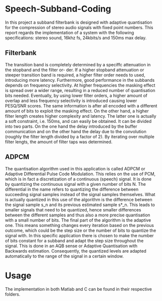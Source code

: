 # Speech-Subband-Coding
In this project a subband filterbank is designed with adaptive quantisation for the compression of stereo
audio signals with fixed point numbers. This report regards the implementation of a system with the
following specifications: stereo sound, 16khz fs, 24kbits/s and 150ms max delay.

## Filterbank
The transition band is completely determined by a speciffc attenuation in the stopband and the filter or-
der. If a higher stopband attenuation or steeper transition band is required, a higher filter order needs to
used, introducing more latency. Furthermore, good performance in the subbands depends on frequency
selectivity. At higher frequencies the masking effect is spread over a wider range, resulting in a reduced
number of quantisation bits needed. Eventually, by using lower filter orders, a higher amount of overlap
and less frequency selectivity is introduced causing lower PESQ/SNR scores. The same information is
after all encoded with a different amount of bits to exploit the masking effect. On the other hand, a
higher filter length creates higher complexity and latency. The latter one is actually a soft constraint,
i.e. 150ms, and can easily be obtained. It can be divided into two parts. On the one hand the delay
introduced by the buffer communication and on the other hand the delay due to the convolution (roughly
the filter length divided by a factor of 2). By iterating over multiple filter lengts, the amount of filter taps 
was determined.

## ADPCM
The quantisation algorithm used in this application is called ADPCM or Adaptive Differential Pulse
Code Modulation. This relies on the use of PCM, which is in fact a discretization of a continuous
(speech) signal. It is done by quantizing the continuous signal with a given number of bits N.
The differential in the name refers to quantizing the difference between succeeding signal samples instead
of the signal samples themselves. What is actually quantized in this use of the algorithm is the difference
between the signal sample s_n and its previous estimated sample s*\_n. This leads to smaller signals that
need to be quantized, hence smaller differences between the different samples and thus also a more precise
quantisation with a small number of bits.
The final part of the algorithm is the adaptive one. This means something changes every iteration based
on the previous outcome, which could be the step size or the number of bits to quantize the signal
with. In this specific application there is chosen to make the number of bits constant for a subband and
adapt the step size throughout the signal. This is done in an AQB sense or Adaptive Quantisation with
Backwards estimation. Consequently, the quantized levels are adapted automatically to the range of the
signal in a certain window.

# Usage
The implementation in both Matlab and C can be found in their respective folders.
